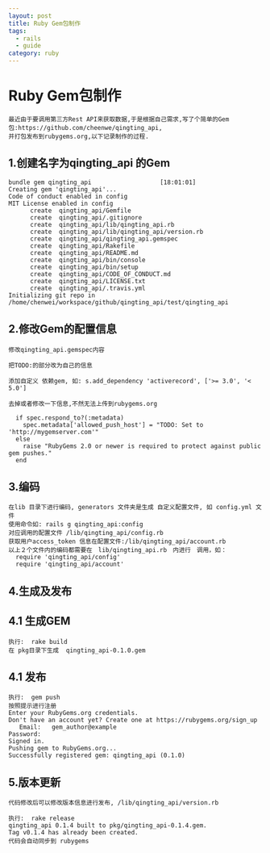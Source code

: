 ```yaml
---
layout: post
title: Ruby Gem包制作
tags:
  - rails
  - guide
category: ruby
---
```


#  Ruby Gem包制作
    最近由于要调用第三方Rest API来获取数据,于是根据自己需求,写了个简单的Gem包:https://github.com/cheenwe/qingting_api,
    并打包发布到rubygems.org,以下记录制作的过程.

## 1.创建名字为qingting_api 的Gem
    bundle gem qingting_api                   [18:01:01]
    Creating gem 'qingting_api'...
    Code of conduct enabled in config
    MIT License enabled in config
          create  qingting_api/Gemfile
          create  qingting_api/.gitignore
          create  qingting_api/lib/qingting_api.rb
          create  qingting_api/lib/qingting_api/version.rb
          create  qingting_api/qingting_api.gemspec
          create  qingting_api/Rakefile
          create  qingting_api/README.md
          create  qingting_api/bin/console
          create  qingting_api/bin/setup
          create  qingting_api/CODE_OF_CONDUCT.md
          create  qingting_api/LICENSE.txt
          create  qingting_api/.travis.yml
    Initializing git repo in /home/chenwei/workspace/github/qingting_api/test/qingting_api

## 2.修改Gem的配置信息

    修改qingting_api.gemspec内容

    把TODO:的部分改为自己的信息

    添加自定义 依赖gem, 如: s.add_dependency 'activerecord', ['>= 3.0', '< 5.0']

    去掉或者修改一下信息,不然无法上传到rubygems.org

      if spec.respond_to?(:metadata)
        spec.metadata['allowed_push_host'] = "TODO: Set to 'http://mygemserver.com'"
      else
        raise "RubyGems 2.0 or newer is required to protect against public gem pushes."
      end

## 3.编码

    在lib 目录下进行编码, generators 文件夹是生成 自定义配置文件, 如 config.yml 文件
    使用命令如: rails g qingting_api:config
    对应调用的配置文件 /lib/qingting_api/config.rb
    获取用户access_token 信息在配置文件:/lib/qingting_api/account.rb
    以上２个文件内的编码都需要在　lib/qingting_api.rb　内进行　调用，如：　
      require 'qingting_api/config'
      require 'qingting_api/account'

## 4.生成及发布
## 4.1 生成GEM

    执行:  rake build
    在 pkg目录下生成  qingting_api-0.1.0.gem
## 4.1 发布

    执行:  gem push
    按照提示进行注册
    Enter your RubyGems.org credentials.
    Don't have an account yet? Create one at https://rubygems.org/sign_up
       Email:   gem_author@example
    Password:
    Signed in.
    Pushing gem to RubyGems.org...
    Successfully registered gem: qingting_api (0.1.0)

## 5.版本更新
    代码修改后可以修改版本信息进行发布, /lib/qingting_api/version.rb

    执行:  rake release
    qingting_api 0.1.4 built to pkg/qingting_api-0.1.4.gem.
    Tag v0.1.4 has already been created.
    代码会自动同步到 rubygems
